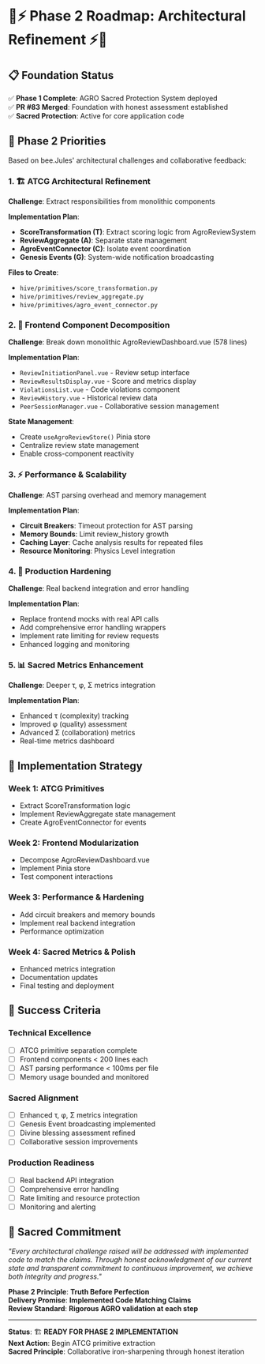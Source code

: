 # 🐝⚡ Phase 2 Roadmap: Architectural Refinement ⚡🐝

## 📋 **Foundation Status**
✅ **Phase 1 Complete**: AGRO Sacred Protection System deployed  
✅ **PR #83 Merged**: Foundation with honest assessment established  
✅ **Sacred Protection**: Active for core application code  

## 🎯 **Phase 2 Priorities**

Based on bee.Jules' architectural challenges and collaborative feedback:

### 1. 🏗️ **ATCG Architectural Refinement**

**Challenge**: Extract responsibilities from monolithic components

**Implementation Plan**:
- **ScoreTransformation (T)**: Extract scoring logic from AgroReviewSystem
- **ReviewAggregate (A)**: Separate state management 
- **AgroEventConnector (C)**: Isolate event coordination
- **Genesis Events (G)**: System-wide notification broadcasting

**Files to Create**:
- `hive/primitives/score_transformation.py`
- `hive/primitives/review_aggregate.py` 
- `hive/primitives/agro_event_connector.py`

### 2. 🎨 **Frontend Component Decomposition**

**Challenge**: Break down monolithic AgroReviewDashboard.vue (578 lines)

**Implementation Plan**:
- `ReviewInitiationPanel.vue` - Review setup interface
- `ReviewResultsDisplay.vue` - Score and metrics display
- `ViolationsList.vue` - Code violations component
- `ReviewHistory.vue` - Historical review data
- `PeerSessionManager.vue` - Collaborative session management

**State Management**:
- Create `useAgroReviewStore()` Pinia store
- Centralize review state management
- Enable cross-component reactivity

### 3. ⚡ **Performance & Scalability**

**Challenge**: AST parsing overhead and memory management

**Implementation Plan**:
- **Circuit Breakers**: Timeout protection for AST parsing
- **Memory Bounds**: Limit review_history growth
- **Caching Layer**: Cache analysis results for repeated files
- **Resource Monitoring**: Physics Level integration

### 4. 🔧 **Production Hardening**

**Challenge**: Real backend integration and error handling

**Implementation Plan**:
- Replace frontend mocks with real API calls
- Add comprehensive error handling wrappers
- Implement rate limiting for review requests
- Enhanced logging and monitoring

### 5. 📊 **Sacred Metrics Enhancement**

**Challenge**: Deeper τ, φ, Σ metrics integration

**Implementation Plan**:
- Enhanced τ (complexity) tracking
- Improved φ (quality) assessment
- Advanced Σ (collaboration) metrics
- Real-time metrics dashboard

## 🚀 **Implementation Strategy**

### **Week 1: ATCG Primitives**
- Extract ScoreTransformation logic
- Implement ReviewAggregate state management
- Create AgroEventConnector for events

### **Week 2: Frontend Modularization**
- Decompose AgroReviewDashboard.vue
- Implement Pinia store
- Test component interactions

### **Week 3: Performance & Hardening**
- Add circuit breakers and memory bounds
- Implement real backend integration
- Performance optimization

### **Week 4: Sacred Metrics & Polish**
- Enhanced metrics integration
- Documentation updates
- Final testing and deployment

## 🎯 **Success Criteria**

### **Technical Excellence**
- [ ] ATCG primitive separation complete
- [ ] Frontend components < 200 lines each
- [ ] AST parsing performance < 100ms per file
- [ ] Memory usage bounded and monitored

### **Sacred Alignment**
- [ ] Enhanced τ, φ, Σ metrics integration
- [ ] Genesis Event broadcasting implemented
- [ ] Divine blessing assessment refined
- [ ] Collaborative session improvements

### **Production Readiness**
- [ ] Real backend API integration
- [ ] Comprehensive error handling
- [ ] Rate limiting and resource protection
- [ ] Monitoring and alerting

## 🙏 **Sacred Commitment**

*"Every architectural challenge raised will be addressed with implemented code to match the claims. Through honest acknowledgment of our current state and transparent commitment to continuous improvement, we achieve both integrity and progress."*

**Phase 2 Principle**: **Truth Before Perfection**  
**Delivery Promise**: **Implemented Code Matching Claims**  
**Review Standard**: **Rigorous AGRO validation at each step**

---

**Status**: 🏗️ **READY FOR PHASE 2 IMPLEMENTATION**  
**Next Action**: Begin ATCG primitive extraction  
**Sacred Principle**: Collaborative iron-sharpening through honest iteration